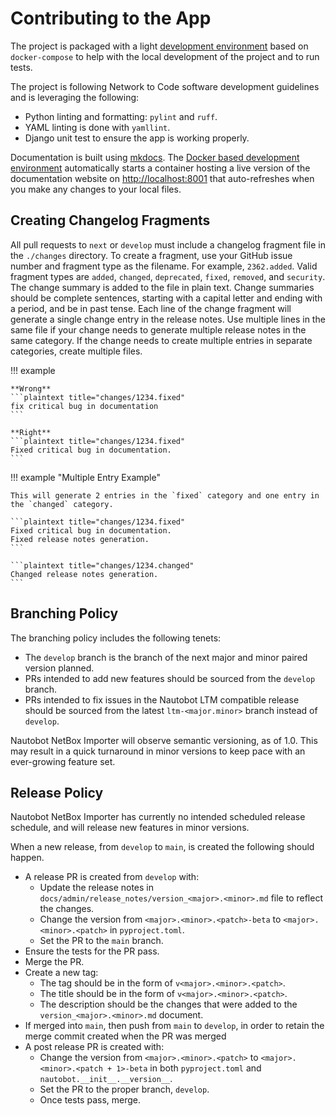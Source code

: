 # Contributing to the App

The project is packaged with a light [development environment](dev_environment.md) based on `docker-compose` to help with the local development of the project and to run tests.

The project is following Network to Code software development guidelines and is leveraging the following:

- Python linting and formatting: `pylint` and `ruff`.
- YAML linting is done with `yamllint`.
- Django unit test to ensure the app is working properly.

Documentation is built using [mkdocs](https://www.mkdocs.org/). The [Docker based development environment](dev_environment.md#docker-development-environment) automatically starts a container hosting a live version of the documentation website on [http://localhost:8001](http://localhost:8001) that auto-refreshes when you make any changes to your local files.

## Creating Changelog Fragments

All pull requests to `next` or `develop` must include a changelog fragment file in the `./changes` directory. To create a fragment, use your GitHub issue number and fragment type as the filename. For example, `2362.added`. Valid fragment types are `added`, `changed`, `deprecated`, `fixed`, `removed`, and `security`. The change summary is added to the file in plain text. Change summaries should be complete sentences, starting with a capital letter and ending with a period, and be in past tense. Each line of the change fragment will generate a single change entry in the release notes. Use multiple lines in the same file if your change needs to generate multiple release notes in the same category. If the change needs to create multiple entries in separate categories, create multiple files.

!!! example

    **Wrong**
    ```plaintext title="changes/1234.fixed"
    fix critical bug in documentation
    ```

    **Right**
    ```plaintext title="changes/1234.fixed"
    Fixed critical bug in documentation.
    ```

!!! example "Multiple Entry Example"

    This will generate 2 entries in the `fixed` category and one entry in the `changed` category.

    ```plaintext title="changes/1234.fixed"
    Fixed critical bug in documentation.
    Fixed release notes generation.
    ```

    ```plaintext title="changes/1234.changed"
    Changed release notes generation.
    ```

## Branching Policy

The branching policy includes the following tenets:

- The `develop` branch is the branch of the next major and minor paired version planned.
- PRs intended to add new features should be sourced from the `develop` branch.
- PRs intended to fix issues in the Nautobot LTM compatible release should be sourced from the latest `ltm-<major.minor>` branch instead of `develop`.

Nautobot NetBox Importer will observe semantic versioning, as of 1.0. This may result in a quick turnaround in minor versions to keep pace with an ever-growing feature set.

## Release Policy

Nautobot NetBox Importer has currently no intended scheduled release schedule, and will release new features in minor versions.

When a new release, from `develop` to `main`, is created the following should happen.

- A release PR is created from `develop` with:
    - Update the release notes in `docs/admin/release_notes/version_<major>.<minor>.md` file to reflect the changes.
    - Change the version from `<major>.<minor>.<patch>-beta` to `<major>.<minor>.<patch>` in `pyproject.toml`.
    - Set the PR to the `main` branch.
- Ensure the tests for the PR pass.
- Merge the PR.
- Create a new tag:
    - The tag should be in the form of `v<major>.<minor>.<patch>`.
    - The title should be in the form of `v<major>.<minor>.<patch>`.
    - The description should be the changes that were added to the `version_<major>.<minor>.md` document.
- If merged into `main`, then push from `main` to `develop`, in order to retain the merge commit created when the PR was merged
- A post release PR is created with:
    - Change the version from `<major>.<minor>.<patch>` to `<major>.<minor>.<patch + 1>-beta` in both `pyproject.toml` and `nautobot.__init__.__version__`.
    - Set the PR to the proper branch, `develop`.
    - Once tests pass, merge.
